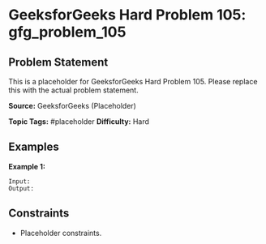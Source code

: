 # GeeksforGeeks Hard Problem 105: gfg_problem_105

## Problem Statement

This is a placeholder for GeeksforGeeks Hard Problem 105.
Please replace this with the actual problem statement.

**Source:** GeeksforGeeks (Placeholder)

**Topic Tags:** #placeholder
**Difficulty:** Hard

## Examples

**Example 1:**

```
Input:
Output:
```

## Constraints

- Placeholder constraints.
